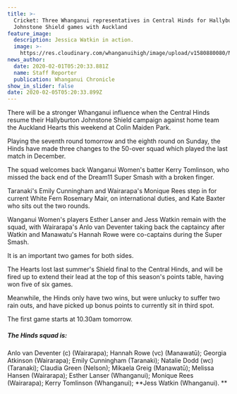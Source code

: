 ```yaml
---
title: >-
  Cricket: Three Whanganui representatives in Central Hinds for Hallyburton
  Johnstone Shield games with Auckland
feature_image:
  description: Jessica Watkin in action.
  image: >-
    https://res.cloudinary.com/whanganuihigh/image/upload/v1580880080/News/Chronicle_1.2.20.jpg
news_author:
  date: 2020-02-01T05:20:33.881Z
  name: Staff Reporter
  publication: Whanganui Chronicle
show_in_slider: false
date: 2020-02-05T05:20:33.899Z
---
```

There will be a stronger Whanganui influence when the Central Hinds resume their Hallyburton Johnstone Shield campaign against home team the Auckland Hearts this weekend at Colin Maiden Park.

Playing the seventh round tomorrow and the eighth round on Sunday, the Hinds have made three changes to the 50-over squad which played the last match in December.

The squad welcomes back Wanganui Women's batter Kerry Tomlinson, who missed the back end of the Dream11 Super Smash with a broken finger.

Taranaki's Emily Cunningham and Wairarapa's Monique Rees step in for current White Fern Rosemary Mair, on international duties, and Kate Baxter who sits out the two rounds.

Wanganui Women's players Esther Lanser and Jess Watkin remain with the squad, with Wairarapa's Anlo van Deventer taking back the captaincy after Watkin and Manawatu's Hannah Rowe were co-captains during the Super Smash.

It is an important two games for both sides.

The Hearts lost last summer's Shield final to the Central Hinds, and will be fired up to extend their lead at the top of this season's points table, having won five of six games.

Meanwhile, the Hinds only have two wins, but were unlucky to suffer two rain outs, and have picked up bonus points to currently sit in third spot.

The first game starts at 10.30am tomorrow.

##### The Hinds squad is:  
Anlo van Deventer (c) (Wairarapa); Hannah Rowe (vc) (Manawatū); Georgia Atkinson (Wairarapa); Emily Cunningham (Taranaki); Natalie Dodd (wc) (Taranaki); Claudia Green (Nelson); Mikaela Greig (Manawatū); Melissa Hansen (Wairarapa); Esther Lanser (Whanganui); Monique Rees (Wairarapa); Kerry Tomlinson (Whanganui); **Jess Watkin (Whanganui).**

